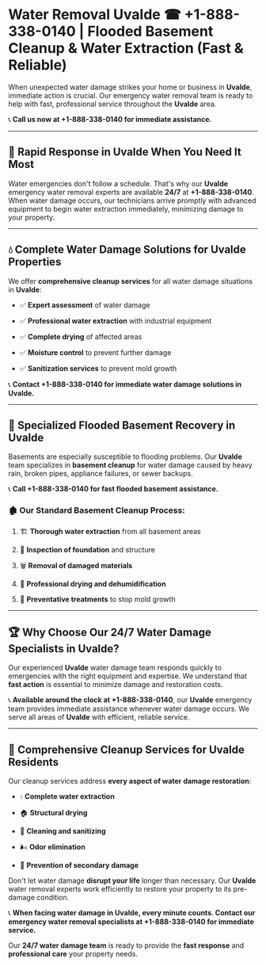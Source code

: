 # Water Removal Uvalde ☎ +1-888-338-0140 | Flooded Basement Cleanup & Water Extraction (Fast & Reliable)

When unexpected water damage strikes your home or business in **Uvalde**, immediate action is crucial. Our emergency water removal team is ready to help with fast, professional service throughout the **Uvalde** area. 

📞 **Call us now at +1-888-338-0140 for immediate assistance.**
---
## 🚀 Rapid Response in Uvalde When You Need It Most
Water emergencies don't follow a schedule. That's why our **Uvalde** emergency water removal experts are available **24/7** at **+1-888-338-0140**. When water damage occurs, our technicians arrive promptly with advanced equipment to begin water extraction immediately, minimizing damage to your property.
---
## 💧 Complete Water Damage Solutions for Uvalde Properties
We offer **comprehensive cleanup services** for all water damage situations in **Uvalde**:
- ✅ **Expert assessment** of water damage  
- ✅ **Professional water extraction** with industrial equipment  
- ✅ **Complete drying** of affected areas  
- ✅ **Moisture control** to prevent further damage  
- ✅ **Sanitization services** to prevent mold growth  
📞 **Contact +1-888-338-0140 for immediate water damage solutions in Uvalde.**
---
## 🌊 Specialized Flooded Basement Recovery in Uvalde
Basements are especially susceptible to flooding problems. Our **Uvalde** team specializes in **basement cleanup** for water damage caused by heavy rain, broken pipes, appliance failures, or sewer backups. 
📞 **Call +1-888-338-0140 for fast flooded basement assistance.**
### 🏚️ Our Standard Basement Cleanup Process:
1. 🏗️ **Thorough water extraction** from all basement areas  
2. 🔎 **Inspection of foundation** and structure  
3. 🗑️ **Removal of damaged materials**  
4. 💨 **Professional drying and dehumidification**  
5. 🚫 **Preventative treatments** to stop mold growth  
---
## 🏆 Why Choose Our 24/7 Water Damage Specialists in Uvalde?
Our experienced **Uvalde** water damage team responds quickly to emergencies with the right equipment and expertise. We understand that **fast action** is essential to minimize damage and restoration costs.
📞 **Available around the clock at +1-888-338-0140**, our **Uvalde** emergency team provides immediate assistance whenever water damage occurs. We serve all areas of **Uvalde** with efficient, reliable service.
---
## 🧹 Comprehensive Cleanup Services for Uvalde Residents
Our cleanup services address **every aspect of water damage restoration**:
- 💧 **Complete water extraction**  
- 🏠 **Structural drying**  
- 🧼 **Cleaning and sanitizing**  
- 🌬️ **Odor elimination**  
- 🚫 **Prevention of secondary damage**  
Don't let water damage **disrupt your life** longer than necessary. Our **Uvalde** water removal experts work efficiently to restore your property to its pre-damage condition.
📞 **When facing water damage in Uvalde, every minute counts. Contact our emergency water removal specialists at +1-888-338-0140 for immediate service.**
Our **24/7 water damage team** is ready to provide the **fast response** and **professional care** your property needs.

